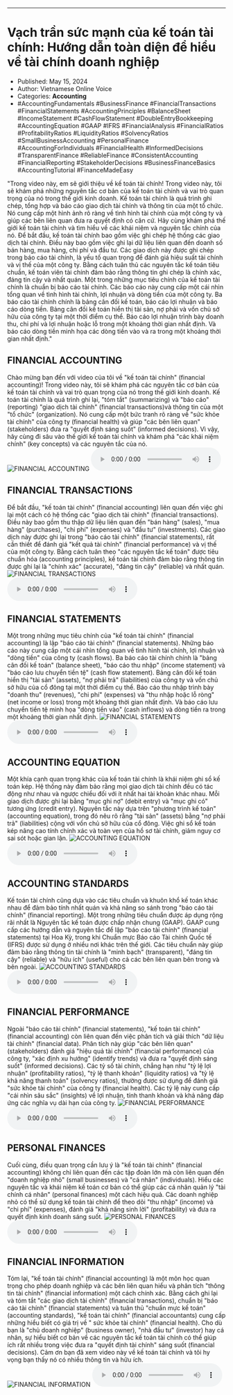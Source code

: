 
---

# Vạch trần sức mạnh của kế toán tài chính: Hướng dẫn toàn diện để hiểu về tài chính doanh nghiệp

- Published: May 15, 2024
- Author: Vietnamese Online Voice
- Categories: **Accounting**
- #AccountingFundamentals #BusinessFinance #FinancialTransactions #FinancialStatements #AccountingPrinciples #BalanceSheet #IncomeStatement #CashFlowStatement #DoubleEntryBookkeeping #AccountingEquation #GAAP #IFRS #FinancialAnalysis #FinancialRatios #ProfitabilityRatios #LiquidityRatios #SolvencyRatios #SmallBusinessAccounting #PersonalFinance #AccountingForIndividuals #FinancialHealth #InformedDecisions #TransparentFinance #ReliableFinance #ConsistentAccounting #FinancialReporting #StakeholderDecisions #BusinessFinanceBasics #AccountingTutorial #FinanceMadeEasy

"Trong video này, em sẽ giới thiệu về kế toán tài chính! Trong video này, tôi sẽ khám phá những nguyên tắc cơ bản của kế toán tài chính và vai trò quan trọng của nó trong thế giới kinh doanh. Kế toán tài chính là quá trình ghi chép, tổng hợp và báo cáo giao dịch tài chính và thông tin của một tổ chức. Nó cung cấp một hình ảnh rõ ràng về tình hình tài chính của một công ty và giúp các bên liên quan đưa ra quyết định có căn cứ. Hãy cùng khám phá thế giới kế toán tài chính và tìm hiểu về các khái niệm và nguyên tắc chính của nó. Để bắt đầu, kế toán tài chính bao gồm việc ghi chép hệ thống các giao dịch tài chính. Điều này bao gồm việc ghi lại dữ liệu liên quan đến doanh số bán hàng, mua hàng, chi phí và đầu tư. Các giao dịch này được ghi chép trong báo cáo tài chính, là yếu tố quan trọng để đánh giá hiệu suất tài chính và vị thế của một công ty. Bằng cách tuân thủ các nguyên tắc kế toán tiêu chuẩn, kế toán viên tài chính đảm bảo rằng thông tin ghi chép là chính xác, đáng tin cậy và nhất quán. Một trong những mục tiêu chính của kế toán tài chính là chuẩn bị báo cáo tài chính. Các báo cáo này cung cấp một cái nhìn tổng quan về tình hình tài chính, lợi nhuận và dòng tiền của một công ty. Ba báo cáo tài chính chính là bảng cân đối kế toán, báo cáo lợi nhuận và báo cáo dòng tiền. Bảng cân đối kế toán hiển thị tài sản, nợ phải và vốn chủ sở hữu của công ty tại một thời điểm cụ thể. Báo cáo lợi nhuận trình bày doanh thu, chi phí và lợi nhuận hoặc lỗ trong một khoảng thời gian nhất định. Và báo cáo dòng tiền minh họa các dòng tiền vào và ra trong một khoảng thời gian nhất định."


## FINANCIAL ACCOUNTING

Chào mừng bạn đến với video của tôi về "kế toán tài chính" (financial accounting)! Trong video này, tôi sẽ khám phá các nguyên tắc cơ bản của kế toán tài chính và vai trò quan trọng của nó trong thế giới kinh doanh. Kế toán tài chính là quá trình ghi lại, "tóm tắt" (summarizing) và "báo cáo" (reporting) "giao dịch tài chính" (financial transactions) ​​và thông tin của một "tổ chức" (organization). Nó cung cấp một bức tranh rõ ràng về "sức khỏe tài chính" của công ty (financial health) và giúp "các bên liên quan" (stakeholders) đưa ra "quyết định sáng suốt" (informed decisions). Vì vậy, hãy cùng đi sâu vào thế giới kế toán tài chính và khám phá "các khái niệm chính" (key concepts) và các nguyên tắc của nó.
![FINANCIAL ACCOUNTING](https://http-archiver-apis-production-80.schnworks.com/storage/images/transitions/2024-05-15/transition--16556564408-Montserrat-Bold-303F9F.jpg)
<audio controls>
    <source src="https://http-archiver-apis-production-80.schnworks.com/storage/storage/audio/file-15508757437.mp3" type="audio/mpeg">
</audio>



## FINANCIAL TRANSACTIONS

Để bắt đầu, "kế toán tài chính" (financial accounting) liên quan đến việc ghi lại một cách có hệ thống các "giao dịch tài chính" (financial transactions). Điều này bao gồm thu thập dữ liệu liên quan đến "bán hàng" (sales), "mua hàng" (purchases), "chi phí" (expenses) và "đầu tư" (investments). Các giao dịch này được ghi lại trong "báo cáo tài chính" (financial statements), rất cần thiết để đánh giá "kết quả tài chính" (financial performance) và vị thế của một công ty. Bằng cách tuân theo "các nguyên tắc kế toán" được tiêu chuẩn hóa (accounting principles), kế toán tài chính đảm bảo rằng thông tin được ghi lại là "chính xác" (accurate), "đáng tin cậy" (reliable) và nhất quán.
![FINANCIAL TRANSACTIONS](https://http-archiver-apis-production-80.schnworks.com/storage/images/transitions/2024-05-15/transition-12845625553-Montserrat-Regular-303F9F.jpg)
<audio controls>
    <source src="https://http-archiver-apis-production-80.schnworks.com/storage/storage/audio/file-11125778700.mp3" type="audio/mpeg">
</audio>



## FINANCIAL STATEMENTS

Một trong những mục tiêu chính của "kế toán tài chính" (financial accounting) là lập "báo cáo tài chính" (financial statements). Những báo cáo này cung cấp một cái nhìn tổng quan về tình hình tài chính, lợi nhuận và "dòng tiền" của công ty (cash flows). Ba báo cáo tài chính chính là "bảng cân đối kế toán" (balance sheet), "báo cáo thu nhập" (income statement) và "báo cáo lưu chuyển tiền tệ" (cash flow statement). Bảng cân đối kế toán hiển thị "tài sản" (assets), "nợ phải trả" (liabilities) của công ty và vốn chủ sở hữu của cổ đông tại một thời điểm cụ thể. Báo cáo thu nhập trình bày "doanh thu" (revenues), "chi phí" (expenses) và "thu nhập hoặc lỗ ròng" (net income or loss) trong một khoảng thời gian nhất định. Và báo cáo lưu chuyển tiền tệ minh họa "dòng tiền vào" (cash inflows) và dòng tiền ra trong một khoảng thời gian nhất định.
![FINANCIAL STATEMENTS](https://http-archiver-apis-production-80.schnworks.com/storage/images/transitions/2024-05-15/transition-20181792900-Montserrat-Medium-673AB7.jpg)
<audio controls>
    <source src="https://http-archiver-apis-production-80.schnworks.com/storage/storage/audio/file-37723471377.mp3" type="audio/mpeg">
</audio>



## ACCOUNTING EQUATION

Một khía cạnh quan trọng khác của kế toán tài chính là khái niệm ghi sổ kế toán kép. Hệ thống này đảm bảo rằng mọi giao dịch tài chính đều có tác động như nhau và ngược chiều đối với ít nhất hai tài khoản khác nhau. Mỗi giao dịch được ghi lại bằng "mục ghi nợ" (debit entry) và "mục ghi có" tương ứng (credit entry). Nguyên tắc này dựa trên "phương trình kế toán" (accounting equation), trong đó nêu rõ rằng "tài sản" (assets) bằng "nợ phải trả" (liabilities) cộng với vốn chủ sở hữu của cổ đông. Việc ghi sổ kế toán kép nâng cao tính chính xác và toàn vẹn của hồ sơ tài chính, giảm nguy cơ sai sót hoặc gian lận.
![ACCOUNTING EQUATION](https://http-archiver-apis-production-80.schnworks.com/storage/images/transitions/2024-05-15/transition-10984010874-Montserrat-Thin-4A148C.jpg)
<audio controls>
    <source src="https://http-archiver-apis-production-80.schnworks.com/storage/storage/audio/file-32582739791.mp3" type="audio/mpeg">
</audio>



## ACCOUNTING STANDARDS

Kế toán tài chính cũng dựa vào các tiêu chuẩn và khuôn khổ kế toán khác nhau để đảm bảo tính nhất quán và khả năng so sánh trong "báo cáo tài chính" (financial reporting). Một trong những tiêu chuẩn được áp dụng rộng rãi nhất là Nguyên tắc kế toán được chấp nhận chung (GAAP). GAAP cung cấp các hướng dẫn và nguyên tắc để lập "báo cáo tài chính" (financial statements) tại Hoa Kỳ, trong khi Chuẩn mực Báo cáo Tài chính Quốc tế (IFRS) được sử dụng ở nhiều nơi khác trên thế giới. Các tiêu chuẩn này giúp đảm bảo rằng thông tin tài chính là "minh bạch" (transparent), "đáng tin cậy" (reliable) và "hữu ích" (useful) cho cả các bên liên quan bên trong và bên ngoài.
![ACCOUNTING STANDARDS](https://http-archiver-apis-production-80.schnworks.com/storage/images/transitions/2024-05-15/transition--21234491938-Montserrat-Black-283593.jpg)
<audio controls>
    <source src="https://http-archiver-apis-production-80.schnworks.com/storage/storage/audio/file-44487909575.mp3" type="audio/mpeg">
</audio>



## FINANCIAL PERFORMANCE

Ngoài "báo cáo tài chính" (financial statements), "kế toán tài chính" (financial accounting) còn liên quan đến việc phân tích và giải thích "dữ liệu tài chính" (financial data). Phân tích này giúp "các bên liên quan" (stakeholders) đánh giá "hiệu quả tài chính" (financial performance) của công ty, "xác định xu hướng" (identify trends) và đưa ra "quyết định sáng suốt" (informed decisions). Các tỷ số tài chính, chẳng hạn như "tỷ lệ lợi nhuận" (profitability ratios), "tỷ lệ thanh khoản" (liquidity ratios) và "tỷ lệ khả năng thanh toán" (solvency ratios), thường được sử dụng để đánh giá "sức khỏe tài chính" của công ty (financial health). Các tỷ lệ này cung cấp "cái nhìn sâu sắc" (insights) về lợi nhuận, tính thanh khoản và khả năng đáp ứng các nghĩa vụ dài hạn của công ty.
![FINANCIAL PERFORMANCE](https://http-archiver-apis-production-80.schnworks.com/storage/images/transitions/2024-05-15/transition-17477096643-Montserrat-Thin-303F9F.jpg)
<audio controls>
    <source src="https://http-archiver-apis-production-80.schnworks.com/storage/storage/audio/file-49482569413.mp3" type="audio/mpeg">
</audio>



## PERSONAL FINANCES

Cuối cùng, điều quan trọng cần lưu ý là "kế toán tài chính" (financial accounting) không chỉ liên quan đến các tập đoàn lớn mà còn liên quan đến "doanh nghiệp nhỏ" (small businesses) và "cá nhân" (individuals). Hiểu các nguyên tắc và khái niệm kế toán cơ bản có thể giúp các cá nhân quản lý "tài chính cá nhân" (personal finances) một cách hiệu quả. Các doanh nghiệp nhỏ có thể sử dụng kế toán tài chính để theo dõi "thu nhập" (income) và "chi phí" (expenses), đánh giá "khả năng sinh lời" (profitability) và đưa ra quyết định kinh doanh sáng suốt.
![PERSONAL FINANCES](https://http-archiver-apis-production-80.schnworks.com/storage/images/transitions/2024-05-15/transition--38732606298-Montserrat-Regular-7B1FA2.jpg)
<audio controls>
    <source src="https://http-archiver-apis-production-80.schnworks.com/storage/storage/audio/file-28247814867.mp3" type="audio/mpeg">
</audio>



## FINANCIAL INFORMATION

Tóm lại, "kế toán tài chính" (financial accounting) là một môn học quan trọng cho phép doanh nghiệp và các bên liên quan hiểu và phân tích "thông tin tài chính" (financial information) một cách chính xác. Bằng cách ghi lại và tóm tắt "các giao dịch tài chính" (financial transactions), chuẩn bị "báo cáo tài chính" (financial statements) và tuân thủ "chuẩn mực kế toán" (accounting standards), "kế toán tài chính" (financial accountants) cung cấp những hiểu biết có giá trị về " sức khỏe tài chính" (financial health). Cho dù bạn là "chủ doanh nghiệp" (business owner), "nhà đầu tư" (investor) hay cá nhân, sự hiểu biết cơ bản về các nguyên tắc kế toán tài chính có thể giúp ích rất nhiều trong việc đưa ra "quyết định tài chính" sáng suốt (financial decisions). Cảm ơn bạn đã xem video này về kế toán tài chính và tôi hy vọng bạn thấy nó có nhiều thông tin và hữu ích.
![FINANCIAL INFORMATION](https://http-archiver-apis-production-80.schnworks.com/storage/images/transitions/2024-05-15/transition-33075662744-Montserrat-Medium-673AB7.jpg)
<audio controls>
    <source src="https://http-archiver-apis-production-80.schnworks.com/storage/storage/audio/file-1923079165.mp3" type="audio/mpeg">
</audio>


